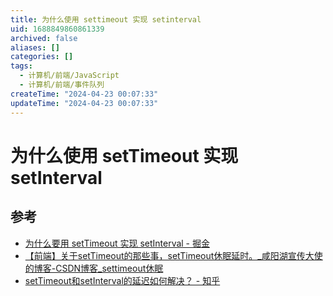 ```yaml
---
title: 为什么使用 settimeout 实现 setinterval
uid: 1688849860861339
archived: false
aliases: []
categories: []
tags:
  - 计算机/前端/JavaScript
  - 计算机/前端/事件队列
createTime: "2024-04-23 00:07:33"
updateTime: "2024-04-23 00:07:33"
---
```


# 为什么使用 setTimeout 实现 setInterval

## 参考

- [为什么要用 setTimeout 实现 setInterval - 掘金](https://juejin.cn/post/6994969893141479454)
- [【前端】关于setTimeout的那些事，setTimeout休眠延时。\_咸阳湖宣传大使的博客-CSDN博客\_settimeout休眠](https://blog.csdn.net/weixin_44201257/article/details/123196921)
- [setTimeout和setInterval的延迟如何解决？ - 知乎](https://www.zhihu.com/question/29648365/answer/1194944860)
